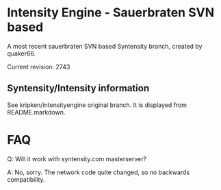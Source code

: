 Intensity Engine - Sauerbraten SVN based
================

A most recent sauerbraten SVN based Syntensity branch,
created by quaker66.

Current revision: 2743


Syntensity/Intensity information
--------------------

See kripken/intensityengine original branch. It is displayed
from README.markdown.


FAQ
=====

Q: Will it work with syntensity.com masterserver?

A: No, sorry. The network code quite changed, so no backwards compatibility.
